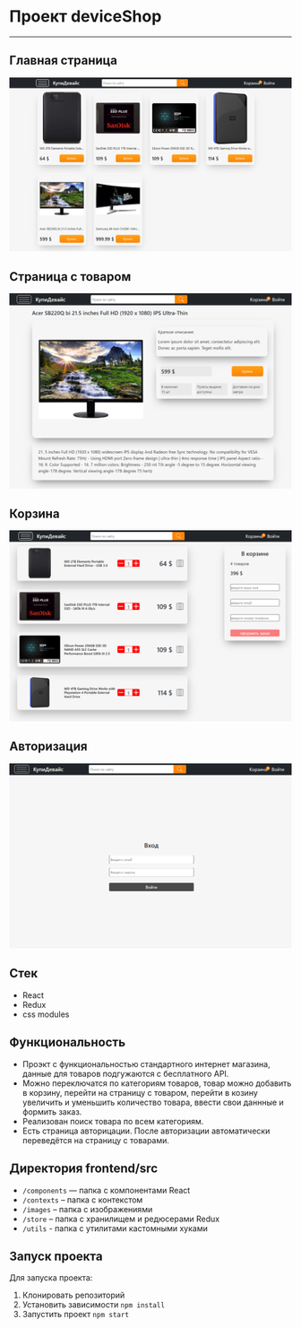 # Проект deviceShop

---

## Главная страница

![Превью проекта deviceShop](https://github.com/General4056/deviceShop/blob/main/main.png)

## Страница с товаром

![Превью проекта deviceShop](https://github.com/General4056/deviceShop/blob/main/devicePage.png)

## Корзина

![Превью проекта deviceShop](https://github.com/General4056/deviceShop/blob/main/shoppingCart.png)

## Авторизация

![Превью проекта deviceShop](https://github.com/General4056/deviceShop/blob/main/authorization.png)

## Стек

- React
- Redux
- css modules

## Функциональность

- Проэкт с функциональностью стандартного интернет магазина, данные для товаров подгужаются с бесплатного API.
- Можно переключатся по категориям товаров, товар можно добавить в корзину, перейти на страницу с товаром, перейти в козину увеличить и уменьшить количество товара, ввести свои даннные и формить заказ.
- Реализован поиск товара по всем категориям.
- Есть страница авторицации. После авторизации автоматически переведётся на страницу с товарами.

## Директория frontend/src

- `/components` — папка с компонентами React
- `/contexts` – папка с контекстом
- `/images` – папка с изображениями
- `/store` – папка с хранилищем и редюсерами Redux
- `/utils` - папка с утилитами кастомными хуками

## Запуск проекта

Для запуска проекта:

1. Клонировать репозиторий
2. Установить зависимости `npm install`
3. Запустить проект `npm start`
